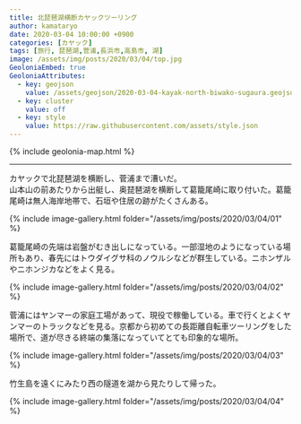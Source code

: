 ```yaml
---
title: 北琵琶湖横断カヤックツーリング
author: kamataryo
date: 2020-03-04 10:00:00 +0900
categories: [カヤック]
tags: [旅行, 琵琶湖,菅浦,長浜市,高島市, 湖]
image: /assets/img/posts/2020/03/04/top.jpg
GeoloniaEmbed: true
GeoloniaAttributes:
  - key: geojson
    value: /assets/geojson/2020-03-04-kayak-north-biwako-sugaura.geojson
  - key: cluster
    value: off
  - key: style
    value: https://raw.githubusercontent.com/assets/style.json
---
```


{% include geolonia-map.html %}

---

カヤックで北琵琶湖を横断し、菅浦まで漕いだ。  
山本山の前あたりから出艇し、奥琵琶湖を横断して葛籠尾崎に取り付いた。葛籠尾崎は無人海岸地帯で、石垣や住居の跡がたくさんある。

{% include image-gallery.html folder="/assets/img/posts/2020/03/04/01" %}

葛籠尾崎の先端は岩盤がむき出しになっている。一部湿地のようになっている場所もあり、春先にはトウダイグサ科のノウルシなどが群生している。ニホンザルやニホンジカなどをよく見る。

{% include image-gallery.html folder="/assets/img/posts/2020/03/04/02" %}

菅浦にはヤンマーの家庭工場があって、現役で稼働している。車で行くとよくヤンマーのトラックなどを見る。京都から初めての長距離自転車ツーリングをした場所で、道が尽きる終端の集落になっていてとても印象的な場所。

{% include image-gallery.html folder="/assets/img/posts/2020/03/04/03" %}

竹生島を遠くにみたり西の隧道を湖から見たりして帰った。

{% include image-gallery.html folder="/assets/img/posts/2020/03/04/04" %}
